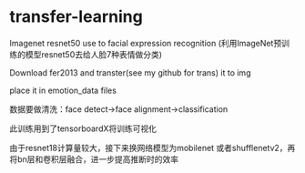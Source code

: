 # transfer-learning
Imagenet resnet50 use to facial expression recognition
(利用ImageNet预训练的模型resnet50去给人脸7种表情做分类)

Download fer2013 and transter(see my github for trans) it to img 

place it in emotion_data files

数据要做清洗：face detect->face alignment->classification

此训练用到了tensorboardX将训练可视化

由于resnet18计算量较大，接下来换网络模型为mobilenet 或者shufflenetv2，再将bn层和卷积层融合，进一步提高推断时的效率
